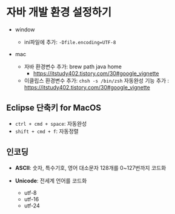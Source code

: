 # 자바 개발 환경 설정하기

- window

  - ini파일에 추가:
    `-Dfile.encoding=UTF-8`

- mac
  - 자바 환경변수 추가: brew path java home
    - https://itstudy402.tistory.com/30#google_vignette
  - 이클립스 환경변수 추가: `chsh -s /bin/zsh`
    자동완성 기능 추가 : https://itstudy402.tistory.com/30#google_vignette

## Eclipse 단축키 for MacOS

- `ctrl + cmd + space`: 자동완성
- `shift + cmd + f`: 자동정렬

## 인코딩

- **ASCII**: 숫자, 특수기호, 영어 대소문자 128개를 0~127번까지 코드화

- **Unicode**: 전세계 언어를 코드화
  - utf-8
  - utf-16
  - utf-24
